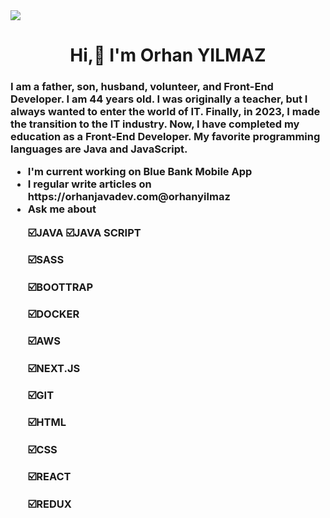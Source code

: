 <img src="https://github.com/orhanjavadev/orhanjavadev/blob/main/kartvizim.jpeg?raw=true">

<h1 align="center">Hi,👋 I'm Orhan YILMAZ

<h3  align center =" >Front-End Developer</h3>

<p align= "justify">I am a father, son, husband, volunteer, and Front-End Developer. I am 44 years old. I was originally a teacher, but I always wanted to enter the world of IT. Finally, in 2023, I made the transition to the IT industry. Now, I have completed my education as a Front-End Developer. My favorite programming languages are Java and JavaScript.</p>

<ul>
  <li> I'm current working on <b>Blue Bank Mobile App </b> </li>
  <li> I regular write articles on https://orhanjavadev.com@orhanyilmaz </li>
  <li> Ask me about 
    <p>☑️JAVA
    ☑️JAVA SCRIPT</p>
    <p>☑️SASS </p>
    <p>☑️BOOTTRAP</p> 
    <p>☑️DOCKER</p>
    <p>☑️AWS </p>
    <p>☑️NEXT.JS</p> 
    <p>☑️GIT </p>
    <p>☑️HTML</p> 
    <p>☑️CSS</p> 
    <p>☑️REACT<p>
    <p>☑️REDUX </p> 
  

 




  </li>
</ul>
